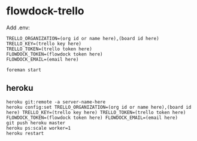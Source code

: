 flowdock-trello
===============

Add .env:

```
TRELLO_ORGANIZATION=(org id or name here),(board id here)
TRELLO_KEY=(trello key here)
TRELLO_TOKEN=(trello token here)
FLOWDOCK_TOKEN=(flowdock token here)
FLOWDOCK_EMAIL=(email here)
```

`foreman start`

heroku
------

```
heroku git:remote -a server-name-here
heroku config:set TRELLO_ORGANIZATION=(org id or name here),(board id here) TRELLO_KEY=(trello key here) TRELLO_TOKEN=(trello token here) FLOWDOCK_TOKEN=(flowdock token here) FLOWDOCK_EMAIL=(email here)
git push heroku master
heroku ps:scale worker=1
heroku restart
```